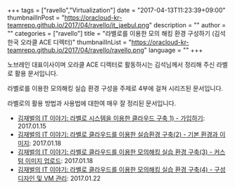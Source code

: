 +++
tags = ["ravello","Virtualization"]
date = "2017-04-13T11:23:39+09:00"
thumbnailInPost = "https://oracloud-kr-teamrepo.github.io/2017/04/ravello/it_jaebul.png"
description = ""
author = ""
categories = ["ravello"]
title = "라벨로를 이용한 모의 해킹 환경 구성하기 (김석 한국 오라클 ACE 디렉터)"
thumbnailInList = "https://oracloud-kr-teamrepo.github.io/2017/04/ravello/ravello.png"
language = ""
+++

노브레인 대표이사이며 오라클 ACE 디렉터로 활동하시는 김석님께서 정리해 주신 라벨로 활용 문서입니다.

라벨로를 이용한 모의해킹 실습 환경 구성을 주제로 4부에 걸쳐 시리즈된 문서입니다.

라벨로의 활용 방법과 사용법에 대한여 매우 잘 정리된 문서입니다.

- [김재벌의 IT 이야기: 라벨로 시스템을 이용한 클라우드 구축 1) - 가입하기](http://solatech.tistory.com/393): 2017.01.15
- [김재벌의 IT 이야기: 라벨로 클라우드를 이용한 실습환경 구축(2) - 기본 환경과 이미지](http://solatech.tistory.com/394): 2017.01.18
- [김재벌의 IT 이야기: 라벨로 클라우드를 이용한 모의해킹 실습 환경 구축(3) - 커스텀 이미지 업로드](http://solatech.tistory.com/395): 2017.01.18
- [김재벌의 IT 이야기: 라벨로 클라우드를 이용한 모의해킹 실습 환경 구축(4) - 구성 디자인 및 VM 관리](http://solatech.tistory.com/396): 2017.01.22
